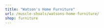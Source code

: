 ```yaml
---
title: "Watson's Home Furniture"
url: /muscle-shoals/watsons-home-furniture/
shop: furniture
---
```

